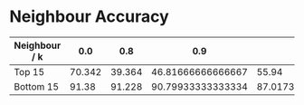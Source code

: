 # Neighbour Accuracy

| Neighbour / k | 0.0    | 0.8    | 0.9               | 0.95              |
|---------------|--------|--------|-------------------|-------------------|
| Top 15        | 70.342 | 39.364 | 46.81666666666667 | 55.94             |
| Bottom 15     | 91.38  | 91.228 | 90.79933333333334 | 87.01733333333334 |
